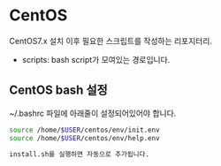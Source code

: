# CentOS

CentOS7.x 설치 이후 필요한 스크립트를 작성하는 리포지터리.

- scripts: bash script가 모여있는 경로입니다.

## CentOS bash 설정

~/.bashrc 파일에 아래줄이 설정되어있어야 합니다.
```bash
source /home/$USER/centos/env/init.env
source /home/$USER/centos/env/help.env

install.sh를 실행하면 자동으로 추가됩니다.
